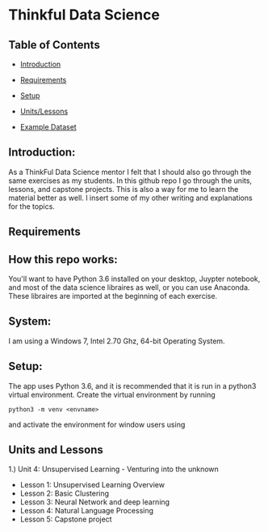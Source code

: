 # Thinkful Data Science

## Table of Contents
* [Introduction](#introduction)
* [Requirements](#requirements)

* [Setup](#setup)
* [Units/Lessons](#units-and-lessons)
* [Example Dataset](#example-dataset)

## Introduction:
As a ThinkFul Data Science mentor I felt that I should also go through the same exercises as my students. In this github repo I go through the units, lessons, and capstone projects. This is also a way for me to learn the material better as well. I insert some of my other writing and explanations for the topics.

## Requirements
## How this repo works:
You'll want to have Python 3.6 installed on your desktop, Juypter notebook, and most of the data science libraires as well, or you can use Anaconda. These libraires are imported at the beginning of each exercise.

## System:
I am using a Windows 7, Intel 2.70 Ghz, 64-bit Operating System.

## Setup:

The app uses Python 3.6, and it is recommended that it is run in a python3 virtual environment. Create the virtual environment by running
```
python3 -m venv <envname>
```
and activate the environment for window users using

## Units and Lessons
1.) Unit 4: Unsupervised Learning - Venturing into the unknown
  - Lesson 1: Unsupervised Learning Overview
  - Lesson 2: Basic Clustering
  - Lesson 3: Neural Network and deep learning
  - Lesson 4: Natural Language Processing
  - Lesson 5: Capstone project
  
  
